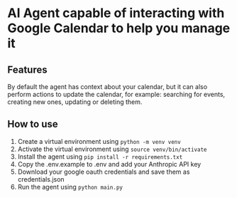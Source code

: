 # AI Agent capable of interacting with Google Calendar to help you manage it

## Features
By default the agent has context about your calendar, but it can also perform actions to update the calendar, for example: searching for events, creating new ones, updating or deleting them.

## How to use
1. Create a virtual environment using `python -m venv venv`
2. Activate the virtual environment using `source venv/bin/activate`
3. Install the agent using `pip install -r requirements.txt`
4. Copy the .env.example to .env and add your Anthropic API key
5. Download your google oauth credentials and save them as credentials.json
6. Run the agent using `python main.py`